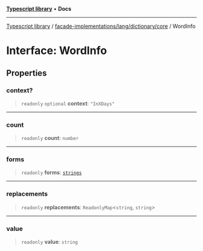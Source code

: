 [**Typescript library**](../../../../../index.md) • **Docs**

***

[Typescript library](../../../../../modules.md) / [facade-implementations/lang/dictionary/core](../index.md) / WordInfo

# Interface: WordInfo

## Properties

### context?

> `readonly` `optional` **context**: `"InXDays"`

***

### count

> `readonly` **count**: `number`

***

### forms

> `readonly` **forms**: [`strings`](../../../../../types/core/type-aliases/strings.md)

***

### replacements

> `readonly` **replacements**: `ReadonlyMap`\<`string`, `string`\>

***

### value

> `readonly` **value**: `string`
